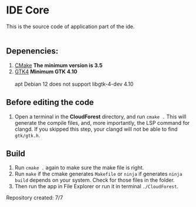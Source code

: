 # IDE Core
This is the source code of application part of the ide.
<br/><br/>

## Depenencies:
1. [CMake](https://cmake.org/download/)   **The minimum version is 3.5**
1. [GTK4](https://www.gtk.org/)   **Minimum GTK 4.10** <br><br> apt Debian 12 does not support libgtk-4-dev 4.10

## Before editing the code
1. Open a terminal in the **CloudForest** directory, and run `cmake .` This will generate the compile files, and, more importantly, the LSP command for clangd. If you skipped this step, your clangd will not be able to find `gtk/gtk.h`.

## Build
1. Run `cmake .` again to make sure the make file is right.
1. Run `make` if the cmake generates `Makefile` or `ninja` if generates `ninja build` depends on your system. Check for those files in the folder.
1. Then run the app in File Explorer or run it in terminal `./CloudForest`.



Repository created: 7/7
